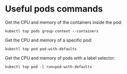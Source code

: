 # Useful pods commands

Get the CPU and memory of the containers inside the pod:
```
kubectl top pods group-context --containers
```

Get the CPU and memory of a specific pod:
```
kubectl top pod pod-with-defaults
```

Get the CPU and memory of pods with a label selector:
```
kubectl top pod -l run=pod-with-defaults
```